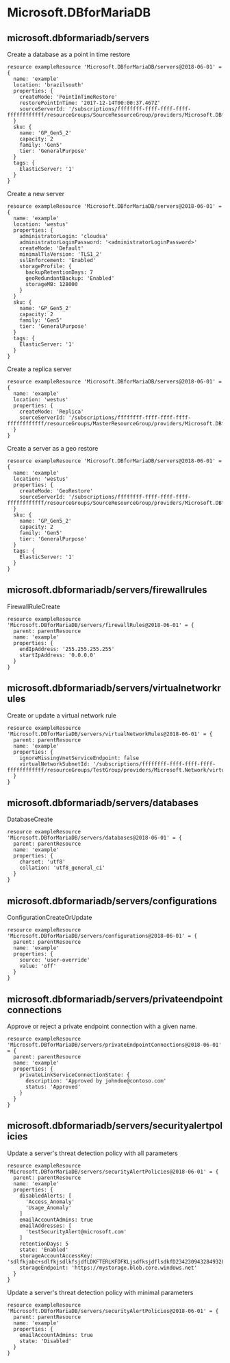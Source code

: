 # Microsoft.DBforMariaDB

## microsoft.dbformariadb/servers

Create a database as a point in time restore
```bicep
resource exampleResource 'Microsoft.DBforMariaDB/servers@2018-06-01' = {
  name: 'example'
  location: 'brazilsouth'
  properties: {
    createMode: 'PointInTimeRestore'
    restorePointInTime: '2017-12-14T00:00:37.467Z'
    sourceServerId: '/subscriptions/ffffffff-ffff-ffff-ffff-ffffffffffff/resourceGroups/SourceResourceGroup/providers/Microsoft.DBforMariaDB/servers/sourceserver'
  }
  sku: {
    name: 'GP_Gen5_2'
    capacity: 2
    family: 'Gen5'
    tier: 'GeneralPurpose'
  }
  tags: {
    ElasticServer: '1'
  }
}
```

Create a new server
```bicep
resource exampleResource 'Microsoft.DBforMariaDB/servers@2018-06-01' = {
  name: 'example'
  location: 'westus'
  properties: {
    administratorLogin: 'cloudsa'
    administratorLoginPassword: '<administratorLoginPassword>'
    createMode: 'Default'
    minimalTlsVersion: 'TLS1_2'
    sslEnforcement: 'Enabled'
    storageProfile: {
      backupRetentionDays: 7
      geoRedundantBackup: 'Enabled'
      storageMB: 128000
    }
  }
  sku: {
    name: 'GP_Gen5_2'
    capacity: 2
    family: 'Gen5'
    tier: 'GeneralPurpose'
  }
  tags: {
    ElasticServer: '1'
  }
}
```

Create a replica server
```bicep
resource exampleResource 'Microsoft.DBforMariaDB/servers@2018-06-01' = {
  name: 'example'
  location: 'westus'
  properties: {
    createMode: 'Replica'
    sourceServerId: '/subscriptions/ffffffff-ffff-ffff-ffff-ffffffffffff/resourceGroups/MasterResourceGroup/providers/Microsoft.DBforMariaDB/servers/masterserver'
  }
}
```

Create a server as a geo restore 
```bicep
resource exampleResource 'Microsoft.DBforMariaDB/servers@2018-06-01' = {
  name: 'example'
  location: 'westus'
  properties: {
    createMode: 'GeoRestore'
    sourceServerId: '/subscriptions/ffffffff-ffff-ffff-ffff-ffffffffffff/resourceGroups/SourceResourceGroup/providers/Microsoft.DBforMariaDB/servers/sourceserver'
  }
  sku: {
    name: 'GP_Gen5_2'
    capacity: 2
    family: 'Gen5'
    tier: 'GeneralPurpose'
  }
  tags: {
    ElasticServer: '1'
  }
}
```

## microsoft.dbformariadb/servers/firewallrules

FirewallRuleCreate
```bicep
resource exampleResource 'Microsoft.DBforMariaDB/servers/firewallRules@2018-06-01' = {
  parent: parentResource 
  name: 'example'
  properties: {
    endIpAddress: '255.255.255.255'
    startIpAddress: '0.0.0.0'
  }
}
```

## microsoft.dbformariadb/servers/virtualnetworkrules

Create or update a virtual network rule
```bicep
resource exampleResource 'Microsoft.DBforMariaDB/servers/virtualNetworkRules@2018-06-01' = {
  parent: parentResource 
  name: 'example'
  properties: {
    ignoreMissingVnetServiceEndpoint: false
    virtualNetworkSubnetId: '/subscriptions/ffffffff-ffff-ffff-ffff-ffffffffffff/resourceGroups/TestGroup/providers/Microsoft.Network/virtualNetworks/testvnet/subnets/testsubnet'
  }
}
```

## microsoft.dbformariadb/servers/databases

DatabaseCreate
```bicep
resource exampleResource 'Microsoft.DBforMariaDB/servers/databases@2018-06-01' = {
  parent: parentResource 
  name: 'example'
  properties: {
    charset: 'utf8'
    collation: 'utf8_general_ci'
  }
}
```

## microsoft.dbformariadb/servers/configurations

ConfigurationCreateOrUpdate
```bicep
resource exampleResource 'Microsoft.DBforMariaDB/servers/configurations@2018-06-01' = {
  parent: parentResource 
  name: 'example'
  properties: {
    source: 'user-override'
    value: 'off'
  }
}
```

## microsoft.dbformariadb/servers/privateendpointconnections

Approve or reject a private endpoint connection with a given name.
```bicep
resource exampleResource 'Microsoft.DBforMariaDB/servers/privateEndpointConnections@2018-06-01' = {
  parent: parentResource 
  name: 'example'
  properties: {
    privateLinkServiceConnectionState: {
      description: 'Approved by johndoe@contoso.com'
      status: 'Approved'
    }
  }
}
```

## microsoft.dbformariadb/servers/securityalertpolicies

Update a server's threat detection policy with all parameters
```bicep
resource exampleResource 'Microsoft.DBforMariaDB/servers/securityAlertPolicies@2018-06-01' = {
  parent: parentResource 
  name: 'example'
  properties: {
    disabledAlerts: [
      'Access_Anomaly'
      'Usage_Anomaly'
    ]
    emailAccountAdmins: true
    emailAddresses: [
      'testSecurityAlert@microsoft.com'
    ]
    retentionDays: 5
    state: 'Enabled'
    storageAccountAccessKey: 'sdlfkjabc+sdlfkjsdlkfsjdfLDKFTERLKFDFKLjsdfksjdflsdkfD2342309432849328476458/3RSD=='
    storageEndpoint: 'https://mystorage.blob.core.windows.net'
  }
}
```

Update a server's threat detection policy with minimal parameters
```bicep
resource exampleResource 'Microsoft.DBforMariaDB/servers/securityAlertPolicies@2018-06-01' = {
  parent: parentResource 
  name: 'example'
  properties: {
    emailAccountAdmins: true
    state: 'Disabled'
  }
}
```
